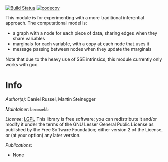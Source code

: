 [![Build Status](https://github.com/salilab/domino3/workflows/build/badge.svg?branch=develop)](https://github.com/salilab/domino3/actions?query=workflow%3Abuild)
[![codecov](https://codecov.io/gh/salilab/domino3/branch/develop/graph/badge.svg)](https://codecov.io/gh/salilab/domino3)

This module is for experimenting with a more traditional inferential approach. The computational model is:
- a graph with a node for each piece of data, sharing edges when they share variables
- marginals for each variable, with a copy at each node that uses it
- message passing between nodes when they update the marginals

Note that due to the heavy use of SSE intrinsics, this module currently only
works with gcc.

# Info

_Author(s)_: Daniel Russel, Martin Steinegger

_Maintainer_: `benmwebb`

_License_: [LGPL](http://www.gnu.org/licenses/old-licenses/lgpl-2.1.html)
This library is free software; you can redistribute it and/or
modify it under the terms of the GNU Lesser General Public
License as published by the Free Software Foundation; either
version 2 of the License, or (at your option) any later version.

_Publications_:
- None
